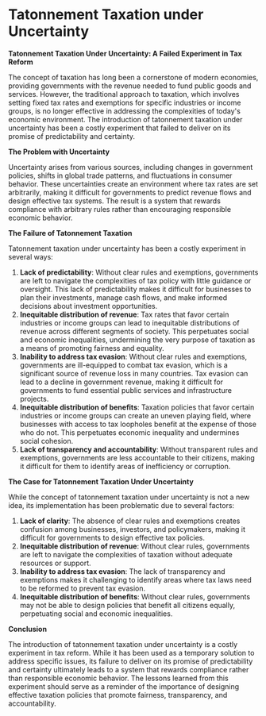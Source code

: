 # Tatonnement Taxation under Uncertainty

**Tatonnement Taxation Under Uncertainty: A Failed Experiment in Tax Reform**

The concept of taxation has long been a cornerstone of modern economies, providing governments with the revenue needed to fund public goods and services. However, the traditional approach to taxation, which involves setting fixed tax rates and exemptions for specific industries or income groups, is no longer effective in addressing the complexities of today's economic environment. The introduction of tatonnement taxation under uncertainty has been a costly experiment that failed to deliver on its promise of predictability and certainty.

**The Problem with Uncertainty**

Uncertainty arises from various sources, including changes in government policies, shifts in global trade patterns, and fluctuations in consumer behavior. These uncertainties create an environment where tax rates are set arbitrarily, making it difficult for governments to predict revenue flows and design effective tax systems. The result is a system that rewards compliance with arbitrary rules rather than encouraging responsible economic behavior.

**The Failure of Tatonnement Taxation**

Tatonnement taxation under uncertainty has been a costly experiment in several ways:

1. **Lack of predictability**: Without clear rules and exemptions, governments are left to navigate the complexities of tax policy with little guidance or oversight. This lack of predictability makes it difficult for businesses to plan their investments, manage cash flows, and make informed decisions about investment opportunities.
2. **Inequitable distribution of revenue**: Tax rates that favor certain industries or income groups can lead to inequitable distributions of revenue across different segments of society. This perpetuates social and economic inequalities, undermining the very purpose of taxation as a means of promoting fairness and equality.
3. **Inability to address tax evasion**: Without clear rules and exemptions, governments are ill-equipped to combat tax evasion, which is a significant source of revenue loss in many countries. Tax evasion can lead to a decline in government revenue, making it difficult for governments to fund essential public services and infrastructure projects.
4. **Inequitable distribution of benefits**: Taxation policies that favor certain industries or income groups can create an uneven playing field, where businesses with access to tax loopholes benefit at the expense of those who do not. This perpetuates economic inequality and undermines social cohesion.
5. **Lack of transparency and accountability**: Without transparent rules and exemptions, governments are less accountable to their citizens, making it difficult for them to identify areas of inefficiency or corruption.

**The Case for Tatonnement Taxation Under Uncertainty**

While the concept of tatonnement taxation under uncertainty is not a new idea, its implementation has been problematic due to several factors:

1. **Lack of clarity**: The absence of clear rules and exemptions creates confusion among businesses, investors, and policymakers, making it difficult for governments to design effective tax policies.
2. **Inequitable distribution of revenue**: Without clear rules, governments are left to navigate the complexities of taxation without adequate resources or support.
3. **Inability to address tax evasion**: The lack of transparency and exemptions makes it challenging to identify areas where tax laws need to be reformed to prevent tax evasion.
4. **Inequitable distribution of benefits**: Without clear rules, governments may not be able to design policies that benefit all citizens equally, perpetuating social and economic inequalities.

**Conclusion**

The introduction of tatonnement taxation under uncertainty is a costly experiment in tax reform. While it has been used as a temporary solution to address specific issues, its failure to deliver on its promise of predictability and certainty ultimately leads to a system that rewards compliance rather than responsible economic behavior. The lessons learned from this experiment should serve as a reminder of the importance of designing effective taxation policies that promote fairness, transparency, and accountability.
